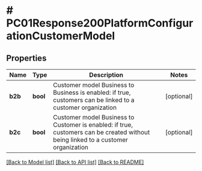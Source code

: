 # # PC01Response200PlatformConfigurationCustomerModel

## Properties

Name | Type | Description | Notes
------------ | ------------- | ------------- | -------------
**b2b** | **bool** | Customer model Business to Business is enabled: if true, customers can be linked to a customer organization | [optional]
**b2c** | **bool** | Customer model Business to Customer is enabled: if true, customers can be created without being linked to a customer organization | [optional]

[[Back to Model list]](../../README.md#models) [[Back to API list]](../../README.md#endpoints) [[Back to README]](../../README.md)
